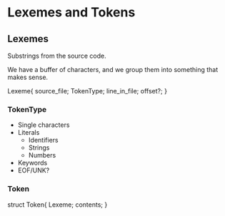 # Lexemes and Tokens

## Lexemes

Substrings from the source code.

We have a buffer of characters, and we group them into something that makes sense.

Lexeme{
    source_file;
    TokenType;
    line_in_file;
    offset?;
}

### TokenType

- Single characters
- Literals
    - Identifiers
    - Strings
    - Numbers
- Keywords
- EOF/UNK?


### Token

struct Token{
  Lexeme;
  contents;
}
